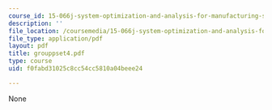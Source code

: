 ```yaml
---
course_id: 15-066j-system-optimization-and-analysis-for-manufacturing-summer-2003
description: ''
file_location: /coursemedia/15-066j-system-optimization-and-analysis-for-manufacturing-summer-2003/f0fabd31025c8cc54cc5810a04beee24_grouppset4.pdf
file_type: application/pdf
layout: pdf
title: grouppset4.pdf
type: course
uid: f0fabd31025c8cc54cc5810a04beee24

---
```

None